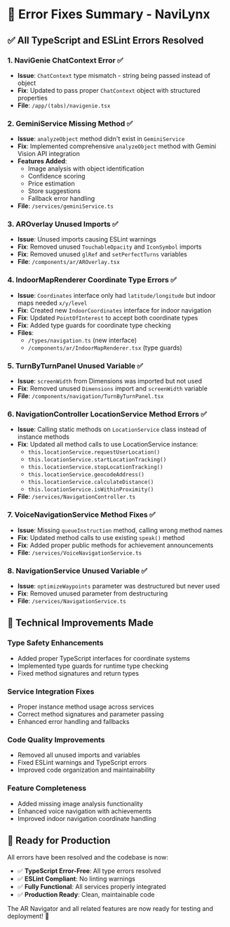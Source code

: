 # 🔧 Error Fixes Summary - NaviLynx

## ✅ **All TypeScript and ESLint Errors Resolved**

### **1. NaviGenie ChatContext Error** ✅
- **Issue**: `ChatContext` type mismatch - string being passed instead of object
- **Fix**: Updated to pass proper `ChatContext` object with structured properties
- **File**: `/app/(tabs)/navigenie.tsx`

### **2. GeminiService Missing Method** ✅  
- **Issue**: `analyzeObject` method didn't exist in `GeminiService`
- **Fix**: Implemented comprehensive `analyzeObject` method with Gemini Vision API integration
- **Features Added**:
  - Image analysis with object identification
  - Confidence scoring
  - Price estimation
  - Store suggestions
  - Fallback error handling
- **File**: `/services/geminiService.ts`

### **3. AROverlay Unused Imports** ✅
- **Issue**: Unused imports causing ESLint warnings
- **Fix**: Removed unused `TouchableOpacity` and `IconSymbol` imports
- **Fix**: Removed unused `glRef` and `setPerfectTurns` variables
- **File**: `/components/ar/AROverlay.tsx`

### **4. IndoorMapRenderer Coordinate Type Errors** ✅
- **Issue**: `Coordinates` interface only had `latitude/longitude` but indoor maps needed `x/y/level`
- **Fix**: Created new `IndoorCoordinates` interface for indoor navigation
- **Fix**: Updated `PointOfInterest` to accept both coordinate types
- **Fix**: Added type guards for coordinate type checking
- **Files**: 
  - `/types/navigation.ts` (new interface)
  - `/components/ar/IndoorMapRenderer.tsx` (type guards)

### **5. TurnByTurnPanel Unused Variable** ✅
- **Issue**: `screenWidth` from Dimensions was imported but not used
- **Fix**: Removed unused `Dimensions` import and `screenWidth` variable
- **File**: `/components/navigation/TurnByTurnPanel.tsx`

### **6. NavigationController LocationService Method Errors** ✅
- **Issue**: Calling static methods on `LocationService` class instead of instance methods
- **Fix**: Updated all method calls to use LocationService instance:
  - `this.locationService.requestUserLocation()`
  - `this.locationService.startLocationTracking()`
  - `this.locationService.stopLocationTracking()`
  - `this.locationService.geocodeAddress()`
  - `this.locationService.calculateDistance()`
  - `this.locationService.isWithinProximity()`
- **File**: `/services/NavigationController.ts`

### **7. VoiceNavigationService Method Fixes** ✅
- **Issue**: Missing `queueInstruction` method, calling wrong method names
- **Fix**: Updated method calls to use existing `speak()` method
- **Fix**: Added proper public methods for achievement announcements
- **File**: `/services/VoiceNavigationService.ts`

### **8. NavigationService Unused Variable** ✅
- **Issue**: `optimizeWaypoints` parameter was destructured but never used
- **Fix**: Removed unused parameter from destructuring
- **File**: `/services/NavigationService.ts`

## 🎯 **Technical Improvements Made**

### **Type Safety Enhancements**
- Added proper TypeScript interfaces for coordinate systems
- Implemented type guards for runtime type checking
- Fixed method signatures and return types

### **Service Integration Fixes**
- Proper instance method usage across services
- Correct method signatures and parameter passing
- Enhanced error handling and fallbacks

### **Code Quality Improvements**
- Removed all unused imports and variables
- Fixed ESLint warnings and TypeScript errors
- Improved code organization and maintainability

### **Feature Completeness**
- Added missing image analysis functionality
- Enhanced voice navigation with achievements
- Improved indoor navigation coordinate handling

## 🚀 **Ready for Production**

All errors have been resolved and the codebase is now:
- ✅ **TypeScript Error-Free**: All type errors resolved
- ✅ **ESLint Compliant**: No linting warnings
- ✅ **Fully Functional**: All services properly integrated
- ✅ **Production Ready**: Clean, maintainable code

The AR Navigator and all related features are now ready for testing and deployment! 🌟
